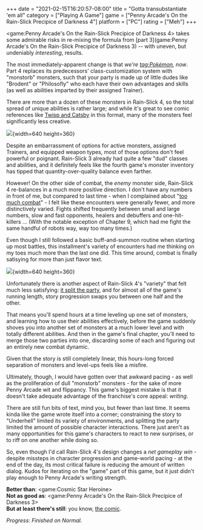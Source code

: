 +++
date = "2021-02-15T16:20:57-08:00"
title = "Gotta transubstantiate 'em all"
category = ["Playing A Game"]
game = ["Penny Arcade's On the Rain-Slick Precipice of Darkness 4"]
platform = ["PC"]
rating = ["Meh"]
+++

<game:Penny Arcade's On the Rain-Slick Precipice of Darkness 4> takes some admirable risks in re-mixing the formula from [part 3](game:Penny Arcade's On the Rain-Slick Precipice of Darkness 3) -- with uneven, but undeniably <i>interesting</i>, results.

The most immediately-apparent change is that <i>we're <tag:Pokémon>, now</i>.  Part 4 replaces its predecessors' class-customization system with "monstorb" monsters, such that your party is made up of little dudes like "Brodent" or "Philosofly" who each have their own advantages and skills (as well as abilities imparted by their assigned Trainer).

There are more than a dozen of these monsters in Rain-Slick 4, so the total spread of unique abilities is rather large; and while it's great to see comic references like <a href="https://www.penny-arcade.com/comic/2004/03/24/the-adventures-of-twisp-and-catsby">Twisp and Catsby</a> in this format, many of the monsters feel significantly less creative.

![](%site.BaseURL%pennyarcade-rspd-4_goomez.jpg){width=640 height=360}

Despite an embarrassment of options for active monsters, assigned Trainers, and equipped weapon types, most of those options don't feel powerful or poignant.  Rain-Slick 3 already had quite a few "dud" classes and abilities, and it definitely feels like the fourth game's monster inventory has tipped that quantity-over-quality balance even farther.

However!  On the other side of combat, the <i>enemy</i> monster side, Rain-Slick 4 re-balances in a much more positive direction.  I don't have any numbers in front of me, but compared to last time - when I complained about "[too much combat](%site.BaseURL%2021/01/27/still-on-that-precipice/)" - I felt like these encounters were generally fewer, and more distinctively varied.  Fights shifted frequently between small and large numbers, slow and fast opponents, healers and debuffers and one-hit-killers ... (With the notable exception of Chapter 9, which had me fight the same handful of robots way, way too many times.)

Even though I still followed a basic buff-and-summon routine when starting up most battles, this installment's variety of encounters had me thinking on my toes much more than the last one did.  This time around, combat is finally satisying for more than just flavor text.

![](%site.BaseURL%pennyarcade-rspd-4_gryphmeratrice.jpg){width=640 height=360}

Unfortunately there is another aspect of Rain-Slick 4's "variety" that felt much less satisfying: <a href="https://tvtropes.org/pmwiki/pmwiki.php/Main/NeverSplitTheParty">it split the party</a>, and for almost all of the game's running length, story progression swaps you between one half and the other.

That means you'll spend hours at a time leveling up one set of monsters, and learning how to use their abilities effectively, before the game suddenly shoves you into another set of monsters at a much lower level and with totally different abilities.  And then in the game's final chapter, you'll need to merge those two parties into one, discarding some of each and figuring out an entirely new combat dynamic.

Given that the story is still completely linear, this hours-long forced separation of monsters and level-ups feels like a misfire.

Ultimately, though, I would have gotten over that awkward pacing - as well as the proliferation of dull "monstorb" monsters - for the sake of more Penny Arcade wit and flippancy.  This game's biggest mistake is that it doesn't take adequate advantage of the franchise's core appeal: <i>writing</i>.

There are still fun bits of text, mind you, but fewer than last time.  It seems kinda like the game wrote itself into a corner; constraining the story to "Underhell" limited its variety of environments, and splitting the party limited the amount of possible character interactions.  There just aren't as many opportunities for this game's characters to react to new surprises, or to riff on one another while doing so.

So, even though I'd call Rain-Slick 4's design changes a <i>net gameplay win</i> - despite missteps in character progression and game-world pacing - at the end of the day, its most critical failure is reducing the amount of written dialog.  Kudos for iterating on the "game" part of this game, but it just didn't play enough to Penny Arcade's writing strength.

<b>Better than</b>: <game:Cosmic Star Heroine>  
<b>Not as good as</b>: <game:Penny Arcade's On the Rain-Slick Precipice of Darkness 3>  
<b>But at least there's still</b>: you know, <a href="https://penny-arcade.com">the comic</a>.

<i>Progress: Finished on Normal.</i>

